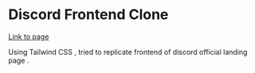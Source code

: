 # Discord Frontend  Clone
[Link to page]( https://design-discord-clone.netlify.app/)

Using Tailwind CSS , tried to replicate frontend of discord official landing page . 

